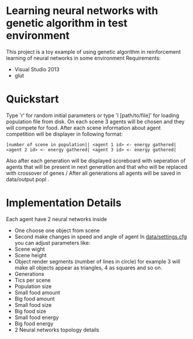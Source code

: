 # Learning neural networks with genetic algorithm in test environment
This project is a toy example of using genetic algorithm in reinforcement learning of neural networks in some environment
Requirements:
* Visual Studio 2013
* glut

# Quickstart
Type 'r' for random initial parameters or type 'l [path/to/file]' for loading population file from disk.
 On each scene 3 agents will be chosen and they will compete for food.
After each scene information about agent competition will be displayer in following format:
```
[number of scene in population]| <agent 1 id> <- energy gathered| <agent 2 id> <- energy gathered| <agent 3 id> <- energy gathered|
```
Also after each generation will be displayed scoreboard with seperation of agents that will be present in next generation and that who will be replaced with crossover of genes /
After all generations all agents will be saved in data/output.popl .
# Implementation Details
Each agent have 2 neural networks inside
* One choose one object from scene
* Second make changes in speed and angle of agent
In [data/settings.cfg](https://github.com/hardkun/GenAlgoNnet/blob/master/Genalg/data/settings.cfg) you can adjust parameters like:
* Scene wight
* Scene height
* Object render segments (number of lines in circle)
  for example 3 will make all objects appear as triangles, 4 as squares and so on.
* Generations
* Tics per scene
*	Population size
* Small food amount
*	Big food amount
* Small food size
* Big food size
* Small food energy
* Big food energy
* 2 Neural networks topology details
